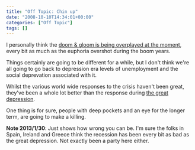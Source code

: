 ```yaml
---
title: "Off Topic: Chin up"
date: "2008-10-10T14:34:01+00:00"
categories: ["Off Topic"]
tags: []
---
```


I personally think the <a href="http://www.independent.co.uk/opinion/commentators/hamish-mcrae/hamish-mcrae-its-bad-may-get-worse-but-its-no-great-depression-955492.html">doom &amp; gloom is being overplayed at the moment</a>, every bit as much as the euphoria overshot during the boom years.

Things certainly are going to be different for a while, but I don't think we're all going to go back to depression era levels of unemployment and the social deprevation associated with it.

Whilst the various world wide responses to the crisis haven't been great, they've been a whole lot better than the response during <a href="http://en.wikipedia.org/wiki/Great_Depression">the great depression</a>.

One thing is for sure, people with deep pockets and an eye for the longer term, are going to make a killing.

<strong>Note 2013/1/30</strong>: Just shows how wrong you can be. I'm sure the folks in Spain, Ireland and Greece think the recession has been every bit as bad as the great depression. Not exactly been a party here either.
